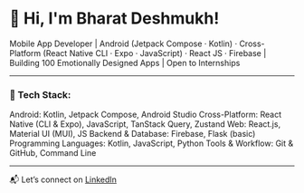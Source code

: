 # 👋 Hi, I'm Bharat Deshmukh!

Mobile App Developer | Android (Jetpack Compose · Kotlin) · Cross-Platform (React Native CLI · Expo · JavaScript) · React JS · Firebase | Building 100 Emotionally Designed Apps | Open to Internships

---

### 🔧 Tech Stack:
Android: Kotlin, Jetpack Compose, Android Studio
Cross-Platform: React Native (CLI & Expo), JavaScript, TanStack Query, Zustand
Web: React.js, Material UI (MUI), JS
Backend & Database: Firebase, Flask (basic)
Programming Languages: Kotlin, JavaScript, Python
Tools & Workflow: Git & GitHub, Command Line

---

📬 Let’s connect on [LinkedIn](https://www.linkedin.com/in/bharat-deshmukh-300950315)
